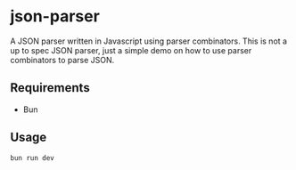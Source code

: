 # json-parser

A JSON parser written in Javascript using parser combinators. This is not a up to spec JSON parser, just a simple demo on how to use parser combinators to parse JSON.

## Requirements

- Bun

## Usage

```sh
bun run dev
```
